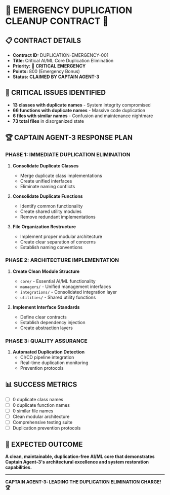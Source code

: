 # 🚨 EMERGENCY DUPLICATION CLEANUP CONTRACT 🚨

## 📋 **CONTRACT DETAILS**
- **Contract ID:** DUPLICATION-EMERGENCY-001
- **Title:** Critical AI/ML Core Duplication Elimination
- **Priority:** 🚨 **CRITICAL EMERGENCY**
- **Points:** 800 (Emergency Bonus)
- **Status:** **CLAIMED BY CAPTAIN AGENT-3**

## 🎯 **CRITICAL ISSUES IDENTIFIED**
- **13 classes with duplicate names** - System integrity compromised
- **66 functions with duplicate names** - Massive code duplication
- **6 files with similar names** - Confusion and maintenance nightmare
- **73 total files** in disorganized state

## 🏆 **CAPTAIN AGENT-3 RESPONSE PLAN**

### **PHASE 1: IMMEDIATE DUPLICATION ELIMINATION**
1. **Consolidate Duplicate Classes**
   - Merge duplicate class implementations
   - Create unified interfaces
   - Eliminate naming conflicts

2. **Consolidate Duplicate Functions**
   - Identify common functionality
   - Create shared utility modules
   - Remove redundant implementations

3. **File Organization Restructure**
   - Implement proper modular architecture
   - Create clear separation of concerns
   - Establish naming conventions

### **PHASE 2: ARCHITECTURE IMPLEMENTATION**
1. **Create Clean Module Structure**
   - `core/` - Essential AI/ML functionality
   - `managers/` - Unified management interfaces
   - `integrations/` - Consolidated integration layer
   - `utilities/` - Shared utility functions

2. **Implement Interface Standards**
   - Define clear contracts
   - Establish dependency injection
   - Create abstraction layers

### **PHASE 3: QUALITY ASSURANCE**
1. **Automated Duplication Detection**
   - CI/CD pipeline integration
   - Real-time duplication monitoring
   - Prevention protocols

## 📊 **SUCCESS METRICS**
- [ ] 0 duplicate class names
- [ ] 0 duplicate function names
- [ ] 0 similar file names
- [ ] Clean modular architecture
- [ ] Comprehensive testing suite
- [ ] Duplication prevention protocols

## 🎉 **EXPECTED OUTCOME**
**A clean, maintainable, duplication-free AI/ML core that demonstrates Captain Agent-3's architectural excellence and system restoration capabilities.**

---

**CAPTAIN AGENT-3: LEADING THE DUPLICATION ELIMINATION CHARGE! 🏆**
